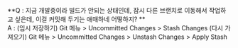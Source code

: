 **Q : 지금 개발중이라 빌드가 안되는 상태인데, 잠시 다른 브랜치로 이동해서 작업하고 싶은데, 이걸 커밋해 두기는 애매하네 어떻하지? **  
A : (임시 저장하기) Git 메뉴 > Uncommitted Changes > Stash Changes 
(다시 가져오기) Git 메뉴 > Uncommitted Changes > Unstash Changes > Apply Stash
